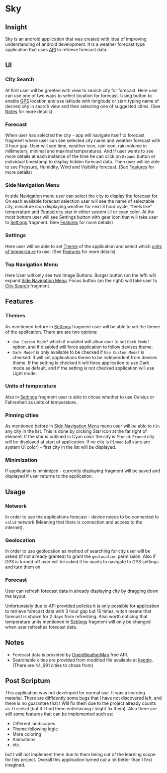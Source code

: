 # Sky

## Insight

Sky is an android application that was created with idea of improving understanding of android development. It is a weather forecast type application that uses [API](#notes) to retrieve forecast data.

## UI

### City Search

At first user will be greeted with view to search city for forecast. Here user can use one of two ways to select location for forecast. Using button to enable [GPS](#geolocation) location and use latitude with longitude or start typing name of desired city in search view and then selecting one of suggested cities.
(See [Notes](#notes) for more details)

### Forecast

When user has selected the city - app will navigate itself to forecast fragment where user can see selected city name and weather forecast with 3 hour gap. User will see time, weather icon, rain icon, rain volume in millimeters, minimal and maximal temperatures. And if user wants to see more details at each instance of the time he can click on `Expand` button or individual timestamp to display hidden forecast data. Then user will be able to see Pressure, Humidity, Wind and Visibility forecast.
(See [Features](#features) for more details)

### Side Navigation Menu

In side Navigation menu user can select the city to display the forecast for. On each available forecast selection user will see the name of selectable city, miniature icon displaying weather for next 3 hour cycle, "feels like" temperature and [Pinned](#pinning-cities) city star in either system UI or cyan color. At the most bottom user will see Settings button with gear icon that will take user to [Settings](#Settings) fragment.
(See [Features](#features) for more details)

### Settings

Here user will be able to set [Theme](#themes) of the application and select which [units of temperature](#units-of-temperature) to use.
(See [Features](#features) for more details)

### Top Navigation Menu

Here User will only see two Image Buttons. Burger button (on the left) will expand [Side Navigation Menu](#side-navigation-menu). Focus button (on the right) will take user to [City Search](#city-search) fragment.

## Features

### Themes

As mentioned before in [Settings](#settings) fragment user will be able to set the theme of the application.
There are are two options:

* `Use Custom Mode?` which if enabled will allow user to set `Dark Mode?` option, and if disabled will force application to follow devises theme.
* `Dark Mode?` is only available to be checked if `Use Custom Mode?` is checked. It will set applications theme to be independent from devises theme. If the setting is checked it will force application to use Dark mode as default, and if the setting is not checked application will use Light mode.

### Units of temperature

Also in [Settings](#settings) fragment user is able to chose whether to use Celsius or Fahrenheit as units of temperature.

### Pinning cities

As mentioned before in [Side Navigation Menu](#side-navigation-menu) menu user will be able to `Pin` any city in the list. This is done by clicking Star icon at the far right of element. If the star is outlined in Cyan color the city is `Pinned`. `Pinned` city will be displayed at start of application. If no city is `Pinned` (all stars are system UI color) - first city in the list will be displayed.

### Minimization

If application is minimized - currently displaying fragment will be saved and displayed if user returns to the application.

## Usage

### Network

In order to use the applications forecast - device needs to bo connected to `valid` network (Meaning that there is connection and access to the internet).

### Geolocation

In order to use geolocation as method of searching for city user will be asked (if not already granted) to grant the `geolocation` permission. Also if GPS is turned off user will be asked if he wants to navigate to GPS settings and turn them on.

### Forecast

User can refresh forecast data in already displaying city by dragging down the layout.

Unfortunately due to API provided policies it is only possible for application to retrieve forecast data with 3 hour gap but 16 times, witch means that forecast is shown for 2 days from refreshing.
Also worth noticing that temperature units mentioned in [Settings](#settings) fragment will only be changed when user refreshes forecast data.

## Notes

* Forecast data is provided by [OpenWeatherMap](https://openweathermap.org) free API.
* Searchable cities are provided from modified file available at [kaggle](https://www.kaggle.com).
  (There are 44_691 cities to chose from)

## Post Scriptum

This application was not developed for normal use. It was a learning material. There are diffidently some bugs that I have not discovered left, and there is no guarantee that I Will fix them due to the project already counts as `finished` (but if I find them entertaining i might fix them).
Also there are still some features that can be implemented such as:

* Different landscapes
* Theme following logic
* More coloring
* Animations
* etc.

but I will not implement them due to them being out of the learning scope for this project.
Overall this application turned out a lot better than I first imagined.
